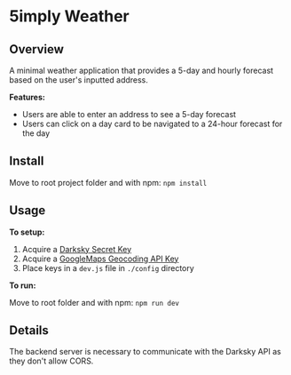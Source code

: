 # 5imply Weather

## Overview

A minimal weather application that provides a 5-day and hourly forecast based on the user's inputted address.

**Features:**

* Users are able to enter an address to see a 5-day forecast
* Users can click on a day card to be navigated to a 24-hour forecast for the day

## Install

Move to root project folder and with npm: `npm install`

## Usage

**To setup:**

1.  Acquire a [Darksky Secret Key](https://darksky.net/dev)
2.  Acquire a [GoogleMaps Geocoding API Key](https://developers.google.com/maps/documentation/geocoding/get-api-key)
3.  Place keys in a `dev.js` file in `./config` directory

**To run:**

Move to root folder and with npm: `npm run dev`

## Details

The backend server is necessary to communicate with the Darksky API as they don't allow CORS.
